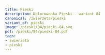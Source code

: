 ```yaml
---
title: Pieski
description: Kolorowanka Pieski - wariant 84
canonical: /zwierzeta/pieski
variant_of: pieski
image: /pieski/84/pieski-84.svg
pdf: /pieski/84/pieski-84.pdf
tags:
- zwierzeta
- pieski
---
```


